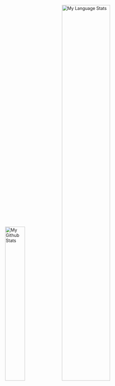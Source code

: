 <img width="35.65%" alt="My Github Stats" src="https://github-readme-stats.1466587594.vercel.app/api?username=josStorer&show_icons=true&hide_rank=true&hide_title=true&hide=commits&line_height=65"></img>
<img width="55.7%" alt="My Language Stats" src="https://github-readme-stats.1466587594.vercel.app/api/top-langs/?username=josStorer&layout=compact"></img>
